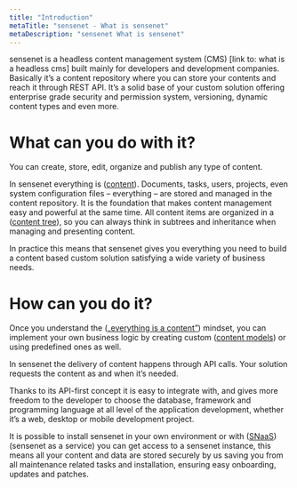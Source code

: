 ```yaml
---
title: "Introduction"
metaTitle: "sensenet - What is sensenet"
metaDescription: "sensenet What is sensenet"
---
```


sensenet is a headless content management system (CMS) [link to: what is a headless cms] built mainly for developers and development companies.
Basically it’s a content repository where you can store your contents and reach it through REST API.
It’s a solid base of your custom solution offering enterprise grade security and permission system, versioning, dynamic content types and even more.

# What can you do with it?

You can create, store, edit, organize and publish any type of content.

In sensenet everything is ([content](/concepts/basics)). Documents, tasks, users, projects, even system configuration files – everything – are stored and managed in the content repository. It is the foundation that makes content management easy and powerful at the same time. All content items are organized in a ([content tree](/concepts/basics/02-content-tree)), so you can always think in subtrees and inheritance when managing and presenting content.

In practice this means that sensenet gives you everything you need to build a content based custom solution satisfying a wide variety of business needs.

# How can you do it?

Once you understand the ([„everything is a content”](/concepts/basics)) mindset, you can implement your own business logic by creating custom ([content models](/concepts/content-management/02-content-models)) or using predefined ones as well.

In sensenet the delivery of content happens through API calls. Your solution requests the content as and when it’s needed.

Thanks to its API-first concept it is easy to integrate with, and gives more freedom to the developer to choose the database, framework and programming language at all level of the application development, whether it’s a web, desktop or mobile development project.

It is possible to install sensenet in your own environment or with ([SNaaS](/concepts/introduction/04-what-is-snaas)) (sensenet as a service) you can get access to a sensenet instance, this means all your content and data are stored securely by us saving you from all maintenance related tasks and installation, ensuring easy onboarding, updates and patches.

